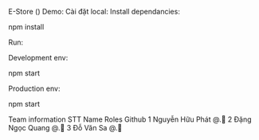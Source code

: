 E-Store ()
Demo: 
Cài đặt local:
Install dependancies:

npm install

Run:

Development env:

npm start

Production env:

npm start

Team information
STT	Name	Roles	Github
1	Nguyễn Hữu Phát	@.🍉
2	Đặng Ngọc Quang	@.🍑
3	Đỗ Văn Sa	    @.🍐